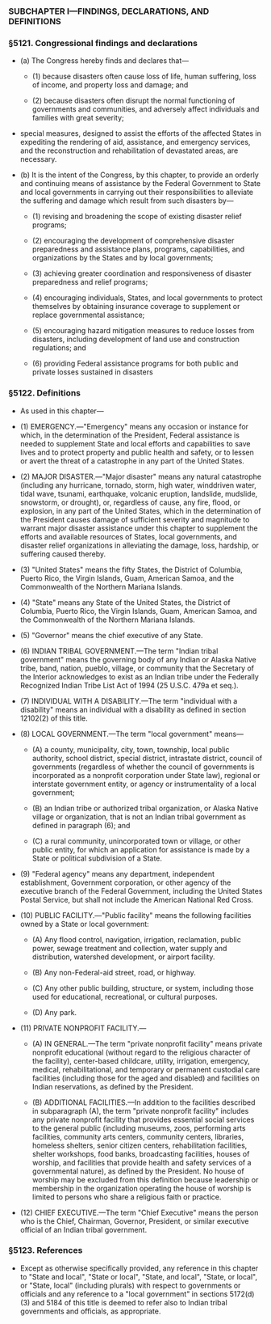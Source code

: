 ### SUBCHAPTER I—FINDINGS, DECLARATIONS, AND DEFINITIONS

### §5121. Congressional findings and declarations
* (a) The Congress hereby finds and declares that—

  * (1) because disasters often cause loss of life, human suffering, loss of income, and property loss and damage; and

  * (2) because disasters often disrupt the normal functioning of governments and communities, and adversely affect individuals and families with great severity;


* special measures, designed to assist the efforts of the affected States in expediting the rendering of aid, assistance, and emergency services, and the reconstruction and rehabilitation of devastated areas, are necessary.

* (b) It is the intent of the Congress, by this chapter, to provide an orderly and continuing means of assistance by the Federal Government to State and local governments in carrying out their responsibilities to alleviate the suffering and damage which result from such disasters by—

  * (1) revising and broadening the scope of existing disaster relief programs;

  * (2) encouraging the development of comprehensive disaster preparedness and assistance plans, programs, capabilities, and organizations by the States and by local governments;

  * (3) achieving greater coordination and responsiveness of disaster preparedness and relief programs;

  * (4) encouraging individuals, States, and local governments to protect themselves by obtaining insurance coverage to supplement or replace governmental assistance;

  * (5) encouraging hazard mitigation measures to reduce losses from disasters, including development of land use and construction regulations; and

  * (6) providing Federal assistance programs for both public and private losses sustained in disasters

### §5122. Definitions
* As used in this chapter—

* (1) EMERGENCY.—"Emergency" means any occasion or instance for which, in the determination of the President, Federal assistance is needed to supplement State and local efforts and capabilities to save lives and to protect property and public health and safety, or to lessen or avert the threat of a catastrophe in any part of the United States.

* (2) MAJOR DISASTER.—"Major disaster" means any natural catastrophe (including any hurricane, tornado, storm, high water, winddriven water, tidal wave, tsunami, earthquake, volcanic eruption, landslide, mudslide, snowstorm, or drought), or, regardless of cause, any fire, flood, or explosion, in any part of the United States, which in the determination of the President causes damage of sufficient severity and magnitude to warrant major disaster assistance under this chapter to supplement the efforts and available resources of States, local governments, and disaster relief organizations in alleviating the damage, loss, hardship, or suffering caused thereby.

* (3) "United States" means the fifty States, the District of Columbia, Puerto Rico, the Virgin Islands, Guam, American Samoa, and the Commonwealth of the Northern Mariana Islands.

* (4) "State" means any State of the United States, the District of Columbia, Puerto Rico, the Virgin Islands, Guam, American Samoa, and the Commonwealth of the Northern Mariana Islands.

* (5) "Governor" means the chief executive of any State.

* (6) INDIAN TRIBAL GOVERNMENT.—The term "Indian tribal government" means the governing body of any Indian or Alaska Native tribe, band, nation, pueblo, village, or community that the Secretary of the Interior acknowledges to exist as an Indian tribe under the Federally Recognized Indian Tribe List Act of 1994 (25 U.S.C. 479a et seq.).

* (7) INDIVIDUAL WITH A DISABILITY.—The term "individual with a disability" means an individual with a disability as defined in section 12102(2) of this title.

* (8) LOCAL GOVERNMENT.—The term "local government" means—

  * (A) a county, municipality, city, town, township, local public authority, school district, special district, intrastate district, council of governments (regardless of whether the council of governments is incorporated as a nonprofit corporation under State law), regional or interstate government entity, or agency or instrumentality of a local government;

  * (B) an Indian tribe or authorized tribal organization, or Alaska Native village or organization, that is not an Indian tribal government as defined in paragraph (6); and

  * (C) a rural community, unincorporated town or village, or other public entity, for which an application for assistance is made by a State or political subdivision of a State.


* (9) "Federal agency" means any department, independent establishment, Government corporation, or other agency of the executive branch of the Federal Government, including the United States Postal Service, but shall not include the American National Red Cross.

* (10) PUBLIC FACILITY.—"Public facility" means the following facilities owned by a State or local government:

  * (A) Any flood control, navigation, irrigation, reclamation, public power, sewage treatment and collection, water supply and distribution, watershed development, or airport facility.

  * (B) Any non-Federal-aid street, road, or highway.

  * (C) Any other public building, structure, or system, including those used for educational, recreational, or cultural purposes.

  * (D) Any park.


* (11) PRIVATE NONPROFIT FACILITY.—

  * (A) IN GENERAL.—The term "private nonprofit facility" means private nonprofit educational (without regard to the religious character of the facility), center-based childcare, utility, irrigation, emergency, medical, rehabilitational, and temporary or permanent custodial care facilities (including those for the aged and disabled) and facilities on Indian reservations, as defined by the President.

  * (B) ADDITIONAL FACILITIES.—In addition to the facilities described in subparagraph (A), the term "private nonprofit facility" includes any private nonprofit facility that provides essential social services to the general public (including museums, zoos, performing arts facilities, community arts centers, community centers, libraries, homeless shelters, senior citizen centers, rehabilitation facilities, shelter workshops, food banks, broadcasting facilities, houses of worship, and facilities that provide health and safety services of a governmental nature), as defined by the President. No house of worship may be excluded from this definition because leadership or membership in the organization operating the house of worship is limited to persons who share a religious faith or practice.


* (12) CHIEF EXECUTIVE.—The term "Chief Executive" means the person who is the Chief, Chairman, Governor, President, or similar executive official of an Indian tribal government.

### §5123. References
* Except as otherwise specifically provided, any reference in this chapter to "State and local", "State or local", "State, and local", "State, or local", or "State, local" (including plurals) with respect to governments or officials and any reference to a "local government" in sections 5172(d)(3) and 5184 of this title is deemed to refer also to Indian tribal governments and officials, as appropriate.